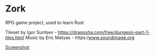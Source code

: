 # Zork

RPG game project, used to learn Rust 

Tileset by Igor Suntsev - https://dragosha.com/free/dungeon-part-1-tiles.html
Music by Eric Matyas - https:/www.soundimage.org

[Screenshot](./screenshots/start.png)